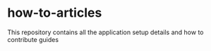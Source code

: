 # how-to-articles
This repository contains all the application setup details and how to contribute guides

